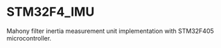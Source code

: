 # STM32F4_IMU
Mahony filter inertia measurement unit implementation with STM32F405 microcontroller.
